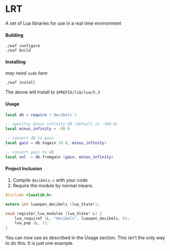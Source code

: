 # LRT
A set of Lua libraries for use in a real time environment

#### Building
```
./waf configure
./waf build
```

#### Installing
_may need `sudo` here_
```
./waf install
```
The above will install to `$PREFIX/lib/lua/5.3`

#### Usage
```lua
local db = require ('decibels')

-- specifiy minus infinity dB (default is -100.0)
local minus_infinity = -90.0

-- convert dB to gain
local gain = db.togain (6.0, minus_infinity)

-- convert gain to dB
local vol  = db.fromgain (gain, minus_infinity)
```

#### Project Inclusion
1) Compile `decibels.c` with your code
2) Require the module by normal means.

```c
#include <lauxlib.h>

extern int luaopen_decibels (lua_State*);

void register_lua_modules (lua_State* L) {
    lua_requiref (L, "decibels", luaopen_decibels, 0);
    lua_pop (L, 1);
}
```

You can now use as described in the Usage section. This isn't the only way to do this. It is just one example.
